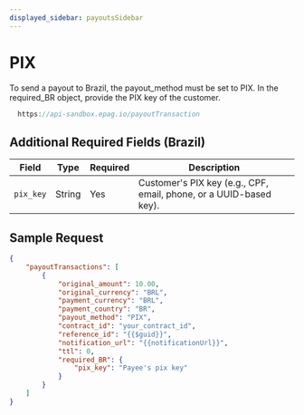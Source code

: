 ```yaml
---
displayed_sidebar: payoutsSidebar
---
```



# PIX

To send a payout to Brazil, the payout_method must be set to PIX. In the required_BR object, provide the PIX key of the customer.

```jsx
  https://api-sandbox.epag.io/payoutTransaction
```

## Additional Required Fields (Brazil)

| Field     | Type   | Required | Description                                      |
|-----------|--------|----------|--------------------------------------------------|
| `pix_key` | String | Yes      | Customer's PIX key (e.g., CPF, email, phone, or a UUID-based key). |

## Sample Request

```JSON
{
    "payoutTransactions": [
        {
            "original_amount": 10.00,
            "original_currency": "BRL",
            "payment_currency": "BRL",
            "payment_country": "BR",
            "payout_method": "PIX",
            "contract_id": "your_contract_id",
            "reference_id": "{{$guid}}",
            "notification_url": "{{notificationUrl}}",
            "ttl": 0,
            "required_BR": {
                "pix_key": "Payee's pix key"
            }
        }
    ]
}

```
